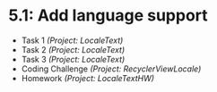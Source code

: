 # 5.1: Add language support

* Task 1 *(Project: LocaleText)*
* Task 2 *(Project: LocaleText)*
* Task 3 *(Project: LocaleText)*
* Coding Challenge *(Project: RecyclerViewLocale)*
* Homework *(Project: LocaleTextHW)*
